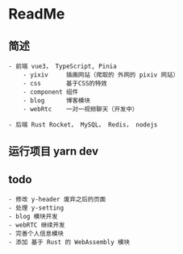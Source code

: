 # ReadMe

## 简述

    - 前端 vue3， TypeScript, Pinia
        - yixiv     插画网站（爬取的 外网的 pixiv 网站）
        - css       基于CSS的特效
        - component 组件
        - blog      博客模块
        - webRtc    一对一视频聊天（开发中）

    - 后端 Rust Rocket， MySQL， Redis， nodejs

## 运行项目 yarn dev

## todo

    - 修改 y-header 废弃之后的页面
    - 处理 y-setting
    - blog 模块开发
    - webRTC 继续开发
    - 完善个人信息模块
    - 添加 基于 Rust 的 WebAssembly 模块
